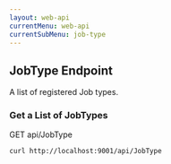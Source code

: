 ```yaml
---
layout: web-api
currentMenu: web-api
currentSubMenu: job-type
---
```


## JobType Endpoint

A list of registered Job types.

### Get a List of JobTypes
GET api/JobType
```sh   
curl http://localhost:9001/api/JobType
```
